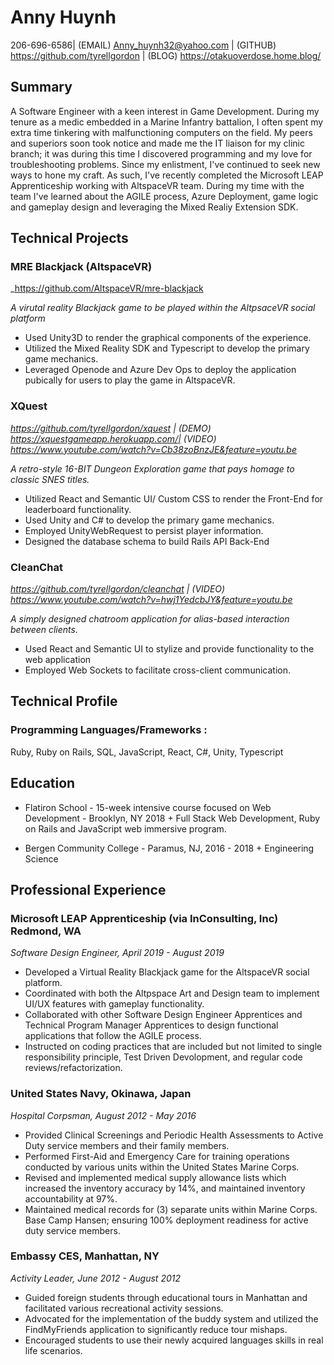 Anny Huynh
===============

206-696-6586| (EMAIL) Anny_huynh32@yahoo.com | (GITHUB) https://github.com/tyrellgordon | (BLOG) https://otakuoverdose.home.blog/


Summary
------------------------
A Software Engineer with a keen interest in Game Development. During my tenure as a medic embedded in a Marine Infantry battalion, I often spent my extra time tinkering with malfunctioning computers on the field. My peers and superiors soon took notice and made me the IT liaison for my clinic branch; it was during this time I discovered programming and my love for troubleshooting problems. Since my enlistment, I've continued to seek new ways to hone my craft. As such, I've recently completed the Microsoft LEAP Apprenticeship working with AltspaceVR team. During my time with the team I've learned about the AGILE process, Azure Deployment,  game logic and gameplay design and leveraging the Mixed Realiy Extension SDK.

Technical Projects
-------------------------


 ### MRE Blackjack (AltspaceVR)
 
_https://github.com/AltspaceVR/mre-blackjack

 _A virutal reality Blackjack game to be played within the AltpsaceVR social platform_
+ Used Unity3D to render the graphical components of the experience.
+ Utilized the Mixed Reality SDK and Typescript to develop the primary game mechanics.
+ Leveraged Openode and Azure Dev Ops to deploy the application pubically for users to play the game in AltspaceVR.




 ### XQuest 
 
_https://github.com/tyrellgordon/xquest | (DEMO) https://xquestgameapp.herokuapp.com/| (VIDEO) https://www.youtube.com/watch?v=Cb38zoBnzJE&feature=youtu.be_

 _A retro-style 16-BIT Dungeon Exploration game that pays homage to classic SNES titles._
+ Utilized React and Semantic UI/ Custom CSS to render the Front-End for leaderboard functionality. 
+ Used Unity and C# to develop the primary game mechanics.
+ Employed UnityWebRequest to persist player information.
+ Designed the database schema to build Rails API Back-End

### CleanChat 

_https://github.com/tyrellgordon/cleanchat | (VIDEO) https://www.youtube.com/watch?v=hwj1YedcbJY&feature=youtu.be_

 _A simply designed chatroom application for alias-based interaction between clients._
+ Used React and Semantic UI to stylize and provide functionality to the web application 
+ Employed Web Sockets to facilitate cross-client communication.


Technical Profile
-----------------

### Programming Languages/Frameworks :

 Ruby, Ruby on Rails, SQL, JavaScript, React, C#, Unity, Typescript


 Education
----------------------------

* Flatiron School - 15-week intensive course focused on Web Development - Brooklyn, NY 2018 + Full Stack Web Development, Ruby on Rails and JavaScript web immersive program.

* Bergen Community College - Paramus, NJ, 2016 - 2018 + Engineering Science 


Professional Experience
-----------------------


### Microsoft LEAP Apprenticeship (via InConsulting, Inc) Redmond, WA

_Software Design Engineer, April 2019 - August 2019_

* Developed a Virtual Reality Blackjack game for the AltspaceVR social platform.
* Coordinated with both the Altpspace Art and Design team to implement UI/UX features with gameplay functionality.
* Collaborated with other Software Design Engineer Apprentices and Technical Program Manager Apprentices to design functional       applications that follow the AGILE process.
* Instructed on coding practices that are included but not limited to single responsibility principle, Test Driven Devolopment, and regular code reviews/refactorization.


### United States Navy, Okinawa, Japan

_Hospital Corpsman, August 2012 - May 2016_

* Provided Clinical Screenings and Periodic Health Assessments to Active Duty service members and their family members.
* Performed First-Aid and Emergency Care for training operations conducted by various units within the United States Marine Corps.
* Revised and implemented medical supply allowance lists which increased the inventory accuracy by 14%, and maintained inventory accountability at 97%.
* Maintained medical records for (3) separate units within Marine Corps. Base Camp Hansen; ensuring 100% deployment readiness for active duty service members.

### Embassy CES, Manhattan, NY
_Activity Leader, June 2012 - August 2012_

* Guided foreign students through educational tours in Manhattan and facilitated various recreational activity sessions.
* Advocated for the implementation of the buddy system and utilized the FindMyFriends application to significantly reduce tour mishaps.
* Encouraged students to use their newly acquired languages skills in real life scenarios.